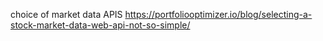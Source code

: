 choice of market data APIS
https://portfoliooptimizer.io/blog/selecting-a-stock-market-data-web-api-not-so-simple/